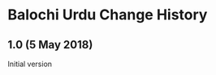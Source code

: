 Balochi Urdu Change History
===============================

1.0 (5 May 2018)
-----------------
Initial version
